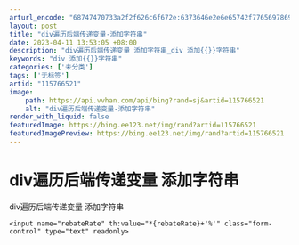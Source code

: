 ```yaml
---
arturl_encode: "68747470733a2f2f626c6f672e:6373646e2e6e65742f77656978696e5f34333630383739362f:61727469636c652f64657461696c732f313135373636353231"
layout: post
title: "div遍历后端传递变量-添加字符串"
date: 2023-04-11 13:53:05 +08:00
description: "div遍历后端传递变量 添加字符串_div 添加{{}}字符串"
keywords: "div 添加{{}}字符串"
categories: ['未分类']
tags: ['无标签']
artid: "115766521"
image:
    path: https://api.vvhan.com/api/bing?rand=sj&artid=115766521
    alt: "div遍历后端传递变量-添加字符串"
render_with_liquid: false
featuredImage: https://bing.ee123.net/img/rand?artid=115766521
featuredImagePreview: https://bing.ee123.net/img/rand?artid=115766521
---
```


# div遍历后端传递变量 添加字符串

div遍历后端传递变量 添加字符串

`<input name="rebateRate" th:value="*{rebateRate}+'%'" class="form-control" type="text" readonly>`